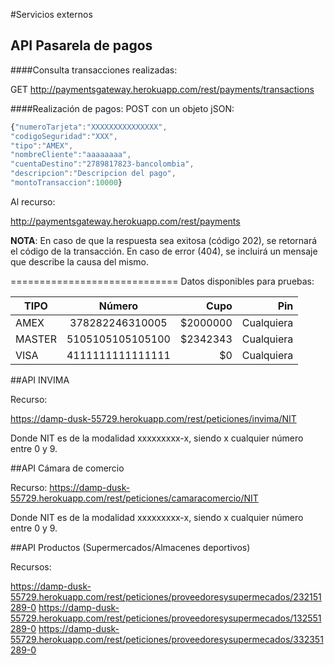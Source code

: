 
#Servicios externos
## API Pasarela de pagos

####Consulta transacciones realizadas:

GET http://paymentsgateway.herokuapp.com/rest/payments/transactions

####Realización de pagos:
POST con un objeto jSON:

```javascript
{"numeroTarjeta":"XXXXXXXXXXXXXXX",
"codigoSeguridad":"XXX",
"tipo":"AMEX",
"nombreCliente":"aaaaaaaa",
"cuentaDestino":"2789817823-bancolombia",
"descripcion":"Descripcion del pago",
"montoTransaccion":10000}
```

Al recurso:

http://paymentsgateway.herokuapp.com/rest/payments
 
__NOTA__:
En caso de que la respuesta sea exitosa (código 202), se retornará el código de la transacción.
En caso de error (404), se incluirá un mensaje que describe la causa del mismo.
  
=============================
Datos disponibles para pruebas:


| TIPO        | Número           | Cupo  | Pin |
| ------------- |:-------------:| -----:|-----:|
| AMEX      | 378282246310005 | $2000000  | Cualquiera | 
| MASTER      | 5105105105105100      |   $2342343 | Cualquiera     |
| VISA | 4111111111111111      |    $0 |  Cualquiera    |



##API INVIMA

Recurso: 

https://damp-dusk-55729.herokuapp.com/rest/peticiones/invima/NIT

Donde NIT es de la modalidad xxxxxxxxx-x, siendo x cualquier número entre 0 y 9.

##API Cámara de comercio

Recurso:
https://damp-dusk-55729.herokuapp.com/rest/peticiones/camaracomercio/NIT

Donde NIT es de la modalidad xxxxxxxxx-x, siendo x cualquier número entre 0 y 9.

##API Productos (Supermercados/Almacenes deportivos)

Recursos:

https://damp-dusk-55729.herokuapp.com/rest/peticiones/proveedoresysupermecados/232151289-0
https://damp-dusk-55729.herokuapp.com/rest/peticiones/proveedoresysupermecados/132551289-0
https://damp-dusk-55729.herokuapp.com/rest/peticiones/proveedoresysupermecados/332351289-0


